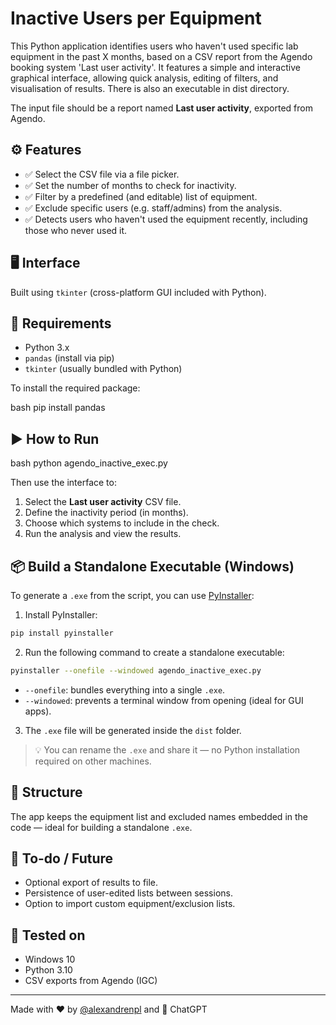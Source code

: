 # Inactive Users per Equipment

This Python application identifies users who haven't used specific lab equipment in the past X months, based on a CSV report from the Agendo booking system 'Last user activity'. It features a simple and interactive graphical interface, allowing quick analysis, editing of filters, and visualisation of results. There is also an executable in dist directory.

The input file should be a report named **Last user activity**, exported from Agendo.

## ⚙️ Features

- ✅ Select the CSV file via a file picker.
- ✅ Set the number of months to check for inactivity.
- ✅ Filter by a predefined (and editable) list of equipment.
- ✅ Exclude specific users (e.g. staff/admins) from the analysis.
- ✅ Detects users who haven't used the equipment recently, including those who never used it.


## 🖥️ Interface

Built using `tkinter` (cross-platform GUI included with Python).

## 🐍 Requirements

- Python 3.x
- `pandas` (install via pip)
- `tkinter` (usually bundled with Python)

To install the required package:

bash
pip install pandas

## ▶️ How to Run

bash
python agendo_inactive_exec.py


Then use the interface to:
1. Select the **Last user activity** CSV file.
2. Define the inactivity period (in months).
3. Choose which systems to include in the check.
4. Run the analysis and view the results.

## 📦 Build a Standalone Executable (Windows)

To generate a `.exe` from the script, you can use [PyInstaller](https://pyinstaller.org/):

1. Install PyInstaller:

```bash
pip install pyinstaller
```

2. Run the following command to create a standalone executable:

```bash
pyinstaller --onefile --windowed agendo_inactive_exec.py
```

- `--onefile`: bundles everything into a single `.exe`.
- `--windowed`: prevents a terminal window from opening (ideal for GUI apps).

3. The `.exe` file will be generated inside the `dist` folder.

> 💡 You can rename the `.exe` and share it — no Python installation required on other machines.

## 📂 Structure

The app keeps the equipment list and excluded names embedded in the code — ideal for building a standalone `.exe`.

## 🔄 To-do / Future

- Optional export of results to file.
- Persistence of user-edited lists between sessions.
- Option to import custom equipment/exclusion lists.

## 🧪 Tested on

- Windows 10
- Python 3.10
- CSV exports from Agendo (IGC)

---

Made with ❤️ by [@alexandrenpl](https://github.com/alexandrenpl) and 🤖 ChatGPT
```

